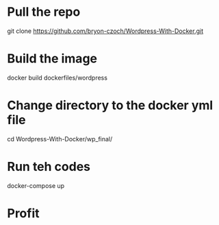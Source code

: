 # Pull the repo
git clone https://github.com/bryon-czoch/Wordpress-With-Docker.git

# Build the image
docker build dockerfiles/wordpress

# Change directory to the docker yml file
cd Wordpress-With-Docker/wp_final/

# Run teh codes
docker-compose up

# Profit
